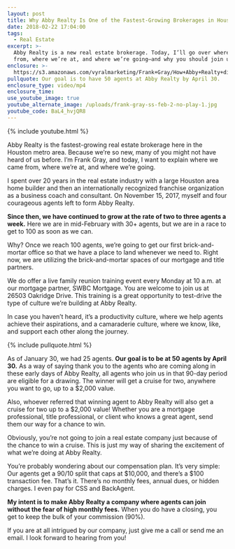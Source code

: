 ```yaml
---
layout: post
title: Why Abby Realty Is One of the Fastest-Growing Brokerages in Houston
date: 2018-02-22 17:04:00
tags:
  - Real Estate
excerpt: >-
  Abby Realty is a new real estate brokerage. Today, I’ll go over where we came
  from, where we’re at, and where we’re going—and why you should join us.
enclosure: >-
  https://s3.amazonaws.com/vyralmarketing/Frank+Gray/How+Abby+Realty+differs+from+other+real+estate+companies.mp4
pullquote: Our goal is to have 50 agents at Abby Realty by April 30.
enclosure_type: video/mp4
enclosure_time:
use_youtube_image: true
youtube_alternate_image: /uploads/frank-gray-ss-feb-2-no-play-1.jpg
youtube_code: BaL4_hvjQR8
---
```


{% include youtube.html %}

Abby Realty is the fastest-growing real estate brokerage here in the Houston metro area. Because we’re so new, many of you might not have heard of us before. I’m Frank Gray, and today, I want to explain where we came from, where we’re at, and where we’re going.

I spent over 20 years in the real estate industry with a large Houston area home builder and then an internationally recognized franchise organization as a business coach and consultant. On November 15, 2017, myself and four courageous agents left to form Abby Realty.

**Since then, we have continued to grow at the rate of two to three agents a week.** Here we are in mid-February with 30+ agents, but we are in a race to get to 100 as soon as we can.

Why? Once we reach 100 agents, we’re going to get our first brick-and-mortar office so that we have a place to land whenever we need to. Right now, we are utilizing the brick-and-mortar spaces of our mortgage and title partners.

We do offer a live family reunion training event every Monday at 10 a.m. at our mortgage partner, SWBC Mortgage. You are welcome to join us at 26503 Oakridge Drive. This training is a great opportunity to test-drive the type of culture we’re building at Abby Realty.

In case you haven’t heard, it’s a productivity culture, where we help agents achieve their aspirations, and a camaraderie culture, where we know, like, and support each other along the journey.

{% include pullquote.html %}

As of January 30, we had 25 agents. **Our goal is to be at 50 agents by April 30.** As a way of saying thank you to the agents who are coming along in these early days of Abby Realty, all agents who join us in that 90-day period are eligible for a drawing. The winner will get a cruise for two, anywhere you want to go, up to a $2,000 value.

Also, whoever referred that winning agent to Abby Realty will also get a cruise for two up to a $2,000 value! Whether you are a mortgage professional, title professional, or client who knows a great agent, send them our way for a chance to win.

Obviously, you’re not going to join a real estate company just because of the chance to win a cruise. This is just my way of sharing the excitement of what we’re doing at Abby Realty.

You’re probably wondering about our compensation plan. It’s very simple: Our agents get a 90/10 split that caps at $10,000, and there’s a $100 transaction fee. That’s it. There’s no monthly fees, annual dues, or hidden charges. I even pay for CSS and BackAgent.

**My intent is to make Abby Realty a company where agents can join without the fear of high monthly fees.** When you do have a closing, you get to keep the bulk of your commission (90%).

If you are at all intrigued by our company, just give me a call or send me an email. I look forward to hearing from you!